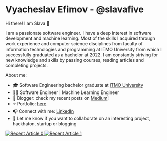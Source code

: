 # Vyacheslav Efimov - @slavafive
Hi there! I am Slava 👋

I am a passionate software engineer. I have a deep interest in software development and machine learning. Most of the skills I acquired through work experience and computer science disciplines from faculty of information technologies and programming at ITMO University from which I successfully graduated as a bachelor at 2022. I am constantly striving for new knowledge and skills by passing courses, reading articles and completing projects.

About me:

* 🎓 Software Engineering bachelor graduate at [ITMO University](https://en.itmo.ru)
* 👨‍💻 Software Engineer | Machine Learning Engineer
* 📗 Blogger: check my recent posts on [Medium](https://medium.com/@slavahead)!
* ⭐️ Portfolio: [here](https://carrd.co/dashboard/4361170716665304/edit)
* 📭 Connect with me: [LinkedIn](https://www.linkedin.com/in/vyacheslav-efimov/)
* 🚀 Let me know if you want to collaborate on an interesting project, hackhaton, startup or blogging

<a target="_blank" href="https://github-readme-medium-recent-article.vercel.app/medium/@slavahead/0"><img src="https://github-readme-medium-recent-article.vercel.app/medium/@slavahead/0" alt="Recent Article 0">
<a target="_blank" href="https://github-readme-medium-recent-article.vercel.app/medium/@slavahead/1"><img src="https://github-readme-medium-recent-article.vercel.app/medium/@slavahead/1" alt="Recent Article 1">

  
<!-- ## GitHub stats
[![My GitHub stats](https://github-readme-stats.vercel.app/api?username=slavafive&card_width=300)](https://github.com/slavafive/github-readme-stats) -->
  
